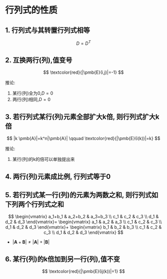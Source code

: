 # 行列式的性质

## 1. 行列式与其转置行列式相等

$$
D=D^T
$$

## 2. 互换两行(列),值变号

$$
\textcolor{red}{|\pmb{E}(i,j)|=-1}
$$

推论:

1. 某行(列)全为0,$D=0$
2. 两行(列)相同,$D=0$

## 3. 若行列式某行(列)元素全部扩大k倍, 则行列式扩大k倍

$$
|k \pmb{A}|=k^n|\pmb{A}| \qquad \textcolor{red}{|\pmb{E}(i(k))|=k}
$$

推论:

1. 某行(列)的k的倍可以单独提出来

## 4. 两行(列)元素成比例, 行列式等于0

## 5. 若行列式某一行(列)的元素为两数之和, 则行列式如下列两个行列式之和

$$
\begin{vmatrix}
	a_1+b_1 & a_2+b_2 & a_3+b_3 \\
	c_1 & c_2 & c_3 \\
	d_1 & d_2 & d_3
\end{vmatrix}=
\begin{vmatrix}
	a_1 & a_2 & a_3 \\
	c_1 & c_2 & c_3 \\
	d_1 & d_2 & d_3
\end{vmatrix}+
\begin{vmatrix}
	b_1 & b_2 & b_3 \\
	c_1 & c_2 & c_3 \\
	d_1 & d_2 & d_3
\end{vmatrix}
$$

- $|\pmb{A}+\pmb{B}| \not = |\pmb{A}|+|\pmb{B}|$

## 6. 某行(列)的k倍加到另一行(列),值不变

$$
\textcolor{red}{|\pmb{E}(ij(k))|=1}
$$

